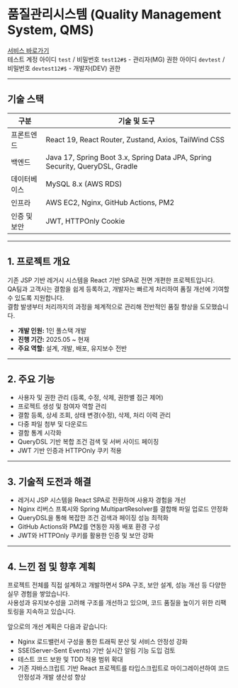 # 품질관리시스템 (Quality Management System, QMS)

[서비스 바로가기](https://qms.jaemin.app)  
테스트 계정
아이디 `test` / 비밀번호 `test12#$` - 관리자(MG) 권한
아이디 `devtest` / 비밀번호 `devtest12#$` - 개발자(DEV) 권한

---

## 기술 스택

| 구분         | 기술 및 도구                                                      |
|--------------|-------------------------------------------------------------------|
| 프론트엔드   | React 19, React Router, Zustand, Axios, TailWind CSS                           |
| 백엔드       | Java 17, Spring Boot 3.x, Spring Data JPA, Spring Security, QueryDSL, Gradle      |
| 데이터베이스 | MySQL 8.x (AWS RDS)                                               |
| 인프라       | AWS EC2, Nginx, GitHub Actions, PM2                               |
| 인증 및 보안 | JWT, HTTPOnly Cookie                                              |

---

## 1. 프로젝트 개요

기존 JSP 기반 레거시 시스템을 React 기반 SPA로 전면 개편한 프로젝트입니다.  
QA팀과 고객사는 결함을 쉽게 등록하고, 개발자는 빠르게 처리하여 품질 개선에 기여할 수 있도록 지원합니다.  
결함 발생부터 처리까지의 과정을 체계적으로 관리해 전반적인 품질 향상을 도모했습니다.

- **개발 인원:** 1인 풀스택 개발  
- **진행 기간:** 2025.05 ~ 현재  
- **주요 역할:** 설계, 개발, 배포, 유지보수 전반

---

## 2. 주요 기능

- 사용자 및 권한 관리 (등록, 수정, 삭제, 권한별 접근 제어)
- 프로젝트 생성 및 참여자 역할 관리
- 결함 등록, 상세 조회, 상태 변경(수정), 삭제, 처리 이력 관리
- 다중 파일 첨부 및 다운로드
- 결함 통계 시각화
- QueryDSL 기반 복합 조건 검색 및 서버 사이드 페이징
- JWT 기반 인증과 HTTPOnly 쿠키 적용

---

## 3. 기술적 도전과 해결

- 레거시 JSP 시스템을 React SPA로 전환하며 사용자 경험을 개선  
- Nginx 리버스 프록시와 Spring MultipartResolver를 결합해 파일 업로드 안정화  
- QueryDSL을 통해 복잡한 조건 검색과 페이징 성능 최적화  
- GitHub Actions와 PM2를 연동한 자동 배포 환경 구성  
- JWT와 HTTPOnly 쿠키를 활용한 인증 및 보안 강화

---

## 4. 느낀 점 및 향후 계획

프로젝트 전체를 직접 설계하고 개발하면서 SPA 구조, 보안 설계, 성능 개선 등 다양한 실무 경험을 쌓았습니다.  
사용성과 유지보수성을 고려해 구조를 개선하고 있으며, 코드 품질을 높이기 위한 리팩토링을 지속하고 있습니다.

앞으로의 개선 계획은 다음과 같습니다:
 
- Nginx 로드밸런서 구성을 통한 트래픽 분산 및 서비스 안정성 강화  
- SSE(Server-Sent Events) 기반 실시간 알림 기능 도입 검토  
- 테스트 코드 보완 및 TDD 적용 범위 확대
- 기존 자바스크립트 기반 React 프로젝트를 타입스크립트로 마이그레이션하여 코드 안정성과 개발 생산성 향상
